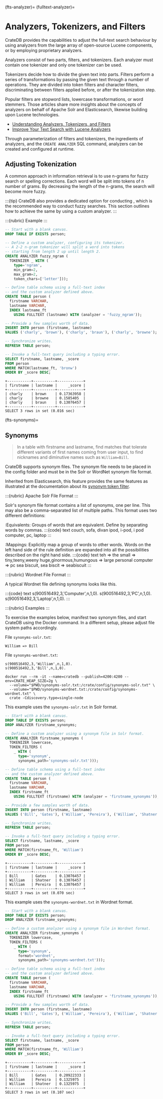 (fts-analyzer)=
(fulltext-analyzer)=

# Analyzers, Tokenizers, and Filters

CrateDB provides the capabilities to adjust the full-text search behaviour
by using analyzers from the large array of open-source Lucene components,
or by employing proprietary analyzers.

Analyzers consist of two parts, filters, and tokenizers. Each analyzer must
contain one tokenizer and only one tokenizer can be used.

Tokenizers decide how to divide the given text into parts. Filters perform
a series of transformations by passing the given text through a number of
operations. They are divided into token filters and character filters,
discriminating between filters applied before, or after the tokenization
step.

Popular filters are stopword lists, lowercase transformations, or word
stemmers.
Those articles share more insights about the concepts of analyzers on behalf
of Apache Solr and Elasticsearch, likewise building upon Lucene technologies.

- [Understanding Analyzers, Tokenizers, and Filters]
- [Improve Your Text Search with Lucene Analyzers]

Through parameterization of filters and tokenizers, the ingredients of
analyzers, and the `CREATE ANALYZER` SQL command, analyzers can be created and
configured at runtime. 


## Adjusting Tokenization

A common approach in information retrieval is to use n-grams for fuzzy
search or spelling corrections. Each word will be split into tokens of
n number of grams. By decreasing the length of the n-grams, the search
will become more fuzzy.

:::{tip}
CrateDB also provides a dedicated option for conducting [](#fuzzy-search),
which is the recommended way to conduct fuzzy searches. This section
outlines how to achieve the same by using a custom analyzer.
:::

:::{rubric} Example
:::
```sql
-- Start with a blank canvas.
DROP TABLE IF EXISTS person;

-- Define a custom analyzer, configuring its tokenizer.
-- A 2-2 n-gram tokenizer will split a word into tokens
-- starting from length 2 up until length 2.
CREATE ANALYZER fuzzy_ngram (
  TOKENIZER _ WITH (
    type='ngram',
    min_gram=2,
    max_gram=2,
    token_chars=['letter']));

-- Define table schema using a full-text index 
-- and the custom analyzer defined above.
CREATE TABLE person (
  firstname VARCHAR,
  lastname VARCHAR, 
  INDEX lastname_ft 
    USING FULLTEXT (lastname) WITH (analyzer = 'fuzzy_ngram'));

-- Provide a few samples worth of data.
INSERT INTO person (firstname, lastname)
VALUES ('charly', 'brown'), ('charly', 'braun'), ('charly', 'browne');  

-- Synchronize writes.
REFRESH TABLE person;

-- Invoke a full-text query including a typing error.
SELECT firstname, lastname, _score
FROM person
WHERE MATCH(lastname_ft, 'bronw')
ORDER BY _score DESC;
```

```postgresql
+-----------+----------+------------+
| firstname | lastname |     _score |
+-----------+----------+------------+
| charly    | brown    | 0.17363958 |
| charly    | browne   | 0.1585405  |
| charly    | braun    | 0.13076457 |
+-----------+----------+------------+
SELECT 3 rows in set (0.016 sec)
```


(fts-synonyms)=
## Synonyms

> In a table with firstname and lastname, find matches that tolerate
> different variants of first names coming from user input, to find
> nicknames and diminutive names such as `William=Bill`.

CrateDB supports synonym files. The synonym file needs to be placed in the
config folder and must be in the Solr or WordNet synonym file format.

Inherited from Elasticsearch, this feature provides the same features
as illustrated at the documentation about its [synonym token filter]. 


:::{rubric} Apache Solr File Format
:::

Solr's synonym file format contains a list of synonyms, one per line. This may
also be a comma-separated list of multiple paths.
This format uses two different definitions:

:Equivalents:
    Groups of words that are equivalent. Define by separating words by commas. 
    :::{code} text
    couch, sofa, divan
    ipod, i-pod, i pod
    computer, pc, laptop 
    :::

:Mappings:
    Explicitly map a group of words to other words. Words on the left hand side
    of the rule definition are expanded into all the possibilities described on
    the right hand side.
    :::{code} text
    teh => the
    small => tiny,teeny,weeny
    huge,ginormous,humungous => large
    personal computer => pc
    sea biscuit, sea biscit => seabiscuit
    :::


:::{rubric} Wordnet File Format
:::

A typical Wordnet file defining synonyms looks like this.

:::{code} text
s(900516492,3,'Computer',n,1,0).
s(900516492,3,'PC',n,1,0).
s(900516492,3,'Laptop',n,1,0).
:::


:::{rubric} Examples
:::

To exercise the examples below, manifest two synonym files, and start CrateDB
using the Docker command. In a different setup, please adjust file system paths
accordingly.

File `synonyms-solr.txt`:
```text
William => Bill
```

File `synonyms-wordnet.txt`:
```text
s(900516492,3,'William',n,1,0).
s(900516492,3,'Bill',n,1,0).
```

```shell
docker run --rm -it --name=cratedb --publish=4200:4200 --env=CRATE_HEAP_SIZE=2g \
  --volume="$PWD/synonyms-solr.txt:/crate/config/synonyms-solr.txt" \
  --volume="$PWD/synonyms-wordnet.txt:/crate/config/synonyms-wordnet.txt" \
  crate -Cdiscovery.type=single-node 
```

This example uses the `synonyms-solr.txt` in Solr format.
```sql
-- Start with a blank canvas.
DROP TABLE IF EXISTS person;
DROP ANALYZER firstname_synonyms;

-- Define a custom analyzer using a synonym file in Solr format.
CREATE ANALYZER firstname_synonyms (
  TOKENIZER lowercase,
  TOKEN_FILTERS (
    _ WITH (
      type='synonym',
      synonyms_path='synonyms-solr.txt')));

-- Define table schema using a full-text index 
-- and the custom analyzer defined above.
CREATE TABLE person (
  firstname VARCHAR,
  lastname VARCHAR, 
  INDEX firstname_ft 
    USING FULLTEXT (firstname) WITH (analyzer = 'firstname_synonyms'));

-- Provide a few samples worth of data.
INSERT INTO person (firstname, lastname)
VALUES ('Bill', 'Gates'), ('William', 'Pereira'), ('William', 'Shatner');  

-- Synchronize writes.
REFRESH TABLE person;

-- Invoke a full-text query including a typing error.
SELECT firstname, lastname, _score
FROM person
WHERE MATCH(firstname_ft, 'William')
ORDER BY _score DESC;
```

```postgresql
+-----------+----------+------------+
| firstname | lastname |     _score |
+-----------+----------+------------+
| Bill      | Gates    | 0.13076457 |
| William   | Shatner  | 0.13076457 |
| William   | Pereira  | 0.13076457 |
+-----------+----------+------------+
SELECT 3 rows in set (0.070 sec)
```

This example uses the `synonyms-wordnet.txt` in Wordnet format.
```sql
-- Start with a blank canvas.
DROP TABLE IF EXISTS person;
DROP ANALYZER firstname_synonyms;

-- Define a custom analyzer using a synonym file in Wordnet format.
CREATE ANALYZER firstname_synonyms (
  TOKENIZER lowercase,
  TOKEN_FILTERS (
    _ WITH (
      type='synonym',
      format='wordnet',
      synonyms_path='synonyms-wordnet.txt')));

-- Define table schema using a full-text index 
-- and the custom analyzer defined above.
CREATE TABLE person (
  firstname VARCHAR,
  lastname VARCHAR, 
  INDEX firstname_ft 
    USING FULLTEXT (firstname) WITH (analyzer = 'firstname_synonyms'));

-- Provide a few samples worth of data.
INSERT INTO person (firstname, lastname)
VALUES ('Bill', 'Gates'), ('William', 'Pereira'), ('William', 'Shatner');  

-- Synchronize writes.
REFRESH TABLE person;

-- Invoke a full-text query including a typing error.
SELECT firstname, lastname, _score
FROM person
WHERE MATCH(firstname_ft, 'William')
ORDER BY _score DESC;
```

```postgresql
+-----------+----------+------------+
| firstname | lastname |     _score |
+-----------+----------+------------+
| Bill      | Gates    | 0.20922333 |
| William   | Pereira  | 0.1325975  |
| William   | Shatner  | 0.1325975  |
+-----------+----------+------------+
SELECT 3 rows in set (0.107 sec)
```


[custom-analyzers-fuzzy]: https://community.cratedb.com/t/fuzzy-search-synonyms/889
[Improve Your Text Search with Lucene Analyzers]: https://medium.com/@dagliberkay/elastic-text-search-6b778de9b753
[synonym token filter]: https://www.elastic.co/guide/en/elasticsearch/reference/8.9/analysis-synonym-tokenfilter.html
[Understanding Analyzers, Tokenizers, and Filters]: https://solr.apache.org/guide/solr/latest/indexing-guide/document-analysis.html
